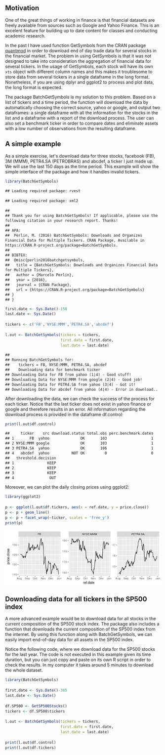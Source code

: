 Motivation
----------

One of the great things of working in finance is that financial datasets are freely available from sources such as Google and Yahoo Finance. This is an excelent feature for building up to date content for classes and conducting academic research.

In the past I have used function GetSymbols from the CRAN package [quantmod](https://cran.r-project.org/package=quantmod) in order to download end of day trade data for several stocks in the financial market. The problem in using GetSymbols is that it was not designed to take into consideration the aggregation of financial data for several tickers. In the usage of GetSymbols, each stock will have its own `xts` object with different column names and this makes it troublesome to store data from several tickers in a single dataframe in the long format. Nonetheless, if you are using dplyr and ggplot2 to process and plot data, the long format is expected.

The package BatchGetSymbols is my solution to this problem. Based on a list of tickers and a time period, the function will download the data by automatically choosing the correct source, yahoo or google, and output two dataframes: a single dataframe with all the information for the stocks in the list and a dataframe with a report of the download process. The user can also set a benchmark ticker in order to compare dates and eliminate assets with a low number of observations from the resulting dataframe.

A simple example
----------------

As a simple exercise, let's download data for three stocks, facebook (FB), 3M (MMM), PETR4.SA (PETROBRAS) and abcdef, a ticker I just made up. We will use the last 150 days as the time period. This example will show the simple interface of the package and how it handles invalid tickers.

``` r
library(BatchGetSymbols)
```

    ## Loading required package: rvest

    ## Loading required package: xml2

    ## 
    ## Thank you for using BatchGetSymbols! If applicable, please use the following citation in your research report. Thanks! 
    ## 
    ## APA:
    ##  Perlin, M. (2016) BatchGetSymbols: Downloads and Organizes Financial Data for Multiple Tickers. CRAN Package, Available in https://CRAN.R-project.org/package=BatchGetSymbols. 
    ## 
    ## BIBTEX:
    ##  @misc{perlin2016batchgetsymbols,
    ##   title = {BatchGetSymbols: Downloads and Organizes Financial Data for Multiple Tickers},
    ##   author = {Marcelo Perlin},
    ##   year = {2016},
    ##   journal = {CRAN Package},
    ##   url = {https://CRAN.R-project.org/package=BatchGetSymbols}
    ## }
    ## }

``` r
first.date <- Sys.Date()-150
last.date <- Sys.Date()

tickers <- c('FB','NYSE:MMM','PETR4.SA','abcdef')

l.out <- BatchGetSymbols(tickers = tickers,
                         first.date = first.date,
                         last.date = last.date)
```

    ## 
    ## Running BatchGetSymbols for:
    ##    tickers = FB, NYSE:MMM, PETR4.SA, abcdef
    ##    Downloading data for benchmark ticker
    ## Downloading Data for FB from yahoo (1|4) - Good stuff!
    ## Downloading Data for NYSE:MMM from google (2|4) - Good job!
    ## Downloading Data for PETR4.SA from yahoo (3|4) - Got it!
    ## Downloading Data for abcdef from yahoo (4|4) - Error in download..

After downloading the data, we can check the success of the process for each ticker. Notice that the last ticker does not exist in yahoo finance or google and therefore results in an error. All information regarding the download process is provided in the dataframe df.control:

``` r
print(l.out$df.control)
```

    ##     ticker    src download.status total.obs perc.benchmark.dates
    ## 1       FB  yahoo              OK       103                    1
    ## 2 NYSE:MMM google              OK       103                    1
    ## 3 PETR4.SA  yahoo              OK       106                    1
    ## 4   abcdef  yahoo          NOT OK         0                    0
    ##   threshold.decision
    ## 1               KEEP
    ## 2               KEEP
    ## 3               KEEP
    ## 4                OUT

Moreover, we can plot the daily closing prices using ggplot2:

``` r
library(ggplot2)
 
p <- ggplot(l.out$df.tickers, aes(x = ref.date, y = price.close))
p <- p + geom_line()
p <- p + facet_wrap(~ticker, scales = 'free_y') 
print(p)
```

![](2017-01-01-How_to_download_and_organize_financial_data_from_yahoo_finance_for_several_tickers_using_BatchGetSymbols_files/figure-markdown_github/plot.prices-1.png)

Downloading data for all tickers in the SP500 index
---------------------------------------------------

A more advanced example would be to download data for all stocks in the current composition of the SP500 stock index. The package also includes a function that downloads the current composition of the SP500 index from the internet. By using this function along with BatchGetSymbols, we can easily import end-of-day data for all assets in the SP500 index.

Notice the following code, where we download data for the SP500 stocks for the last year. The code is not executed in this example given its time duration, but you can just copy and paste on its own R script in order to check the results. In my computer it takes around 5 minutes to download the whole dataset.

``` r
library(BatchGetSymbols)

first.date <- Sys.Date()-365
last.date <- Sys.Date()

df.SP500 <- GetSP500Stocks()
tickers <- df.SP500$tickers

l.out <- BatchGetSymbols(tickers = tickers,
                         first.date = first.date,
                         last.date = last.date)

print(l.out$df.control)
print(l.out$df.tickers)
```
